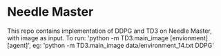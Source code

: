 # Needle Master
This repo contains implementation of DDPG and TD3 on Needle Master, with image as input.
To run: 'python -m TD3.main_image [envionment] [agent]', eg: 'python -m TD3.main_image data/environment_14.txt DDPG'

